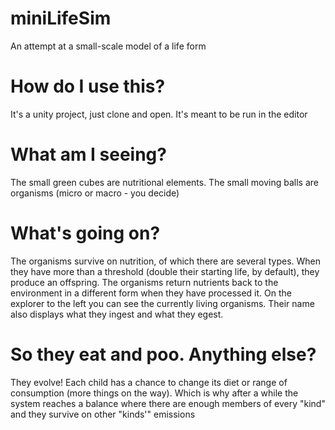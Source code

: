 # miniLifeSim
An attempt at a small-scale model of a life form

# How do I use this?
It's a unity project, just clone and open. It's meant to be run in the editor

# What am I seeing?
The small green cubes are nutritional elements. The small moving balls are organisms (micro or macro - you decide)

# What's going on?
The organisms survive on nutrition, of which there are several types. When they have more than a threshold (double their starting life, by default), they produce an offspring. The organisms return nutrients back to the environment in a different form when they have processed it. On the explorer to the left you can see the currently living organisms. Their name also displays what they ingest and what they egest.

# So they eat and poo. Anything else?
They evolve! Each child has a chance to change its diet or range of consumption (more things on the way). Which is why after a while the system reaches a balance where there are enough members of every "kind" and they survive on other "kinds'" emissions

